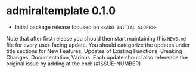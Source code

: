 # admiraltemplate 0.1.0

- Initial package release focused on `<<ADD INITIAL SCOPE>>`

Note that after first release you should then start maintaining this `NEWS.md` file for every user-facing update.
You should categorize the updates under title sections for New Features, Updates of Existing Functions,
Breaking Changes, Documentation, Various.
Each update should also reference the original issue by adding at the end: (#ISSUE-NUMBER)
